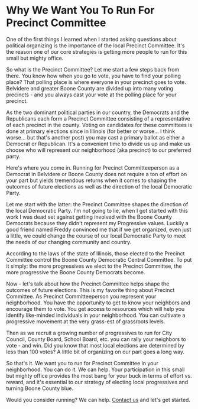 # Why We Want You To Run For Precinct Committee

One of the first things I learned when I started asking questions about political organizing is the importance of the local Precinct Committee. It's the reason one of our core strategies is getting more people to run for this small but mighty office.

So what is the Precinct Committee? Let me start a few steps back from there. You know how when you go to vote, you have to find your polling place? That polling place is where everyone in your precinct goes to vote. Belvidere and greater Boone County are divided up into many voting precincts - and you always cast your vote at the polling place for your precinct.

As the two dominant political parties in our country, the Democrats and the Republicans each form a Precinct Committee consisting of a representative of each precinct in the county. Voting on candidates for these committees is done at primary elections since in Illinois (for better or worse... I think worse... but that's another post) you may cast a primary ballot as either a Democrat or Republican. It's a convenient time to divide us up and make us choose who will represent our neighborhood (aka precinct) to our preferred party.

Here's where you come in. Running for Precinct Committeeperson as a Democrat in Belvidere or Boone County does not require a ton of effort on your part but yields tremendous returns when it comes to shaping the outcomes of future elections as well as the direction of the local Democratic Party.

Let me start with the latter: the Precinct Committee shapes the direction of the local Democratic Party. I'm not going to lie, when I got started with this work I was dead set against getting involved with the Boone County Democrats because they didn't represent my Progressive values. Luckily a good friend named Freddy convinced me that if we get organized, even just a little, we could change the course of our local Democratic Party to meet the needs of our changing community and country.

According to the laws of the state of Illinois, those elected to the Precinct Committee control the Boone County Democratic Central Committee. To put it simply: the more progressives we elect to the Precinct Committee, the more progressive the Boone County Democrats become.

Now - let's talk about how the Precinct Committee helps shape the outcomes of future elections. This is my favorite thing about Precinct Committee. As Precinct Committeeperson you represent your neighborhood. You have the opportunity to get to know your neighbors and encourage them to vote. You get access to resources which will help you identify like-minded individuals in your neighborhood. You can cultivate a progressive movement at the very grass-est of grassroots levels.

Then as we recruit a growing number of progressives to run for City Council, County Board, School Board, etc. you can rally your neighbors to vote - and win. Did you know that most local elections are determined by less than 100 votes? A little bit of organizing on our part goes a long way.

So that's it. We want you to run for Precinct Committee in your neighborhood. You can do it. We can help. Your participation in this small but mighty office provides the most bang for your buck in terms of effort vs. reward, and it's essential to our strategy of electing local progressives and turning Boone County blue.

Would you consider running? We can help. [Contact us](/contact) and let's get started.
